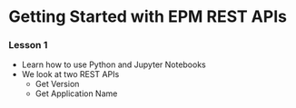 # Getting Started with EPM REST APIs

### Lesson 1
 - Learn how to use Python and Jupyter Notebooks
 - We look at two REST APIs
   - Get Version
   - Get Application Name
